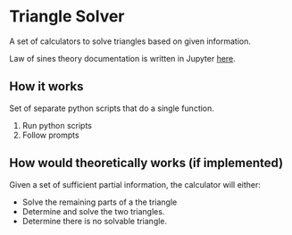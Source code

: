 # Triangle Solver

A set of calculators to solve triangles based on given information.

Law of sines theory documentation is written in Jupyter [here](https://nbviewer.jupyter.org/github/Eq1nimity/triangle-solver/blob/master/Law-of-Sines.ipynb).

## How it works

Set of separate python scripts that do a single function.

1) Run python scripts
2) Follow prompts

## How would theoretically works (if implemented)

Given a set of sufficient partial information, the calculator will either:
* Solve the remaining parts of a the triangle
* Determine and solve the two triangles.
* Determine there is no solvable triangle.
